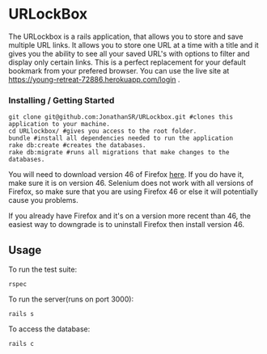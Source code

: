 # URLockBox

The URLockbox is a rails application, that allows you to store and save multiple URL links. It allows you to store one URL at a time with a title and it gives you the ability to see all your saved URL's with options to filter and display only certain links. This is a perfect replacement for your default bookmark from your prefered browser. You can use the live site at https://young-retreat-72886.herokuapp.com/login .


### Installing / Getting Started

```shell
git clone git@github.com:JonathanSR/URLockbox.git #clones this application to your machine.
cd URLlockbox/ #gives you access to the root folder.
bundle #install all dependencies needed to run the application
rake db:create #creates the databases.
rake db:migrate #runs all migrations that make changes to the databases.
```

You will need to download version 46 of Firefox [here](https://www.softexia.com/windows/web-browsers/firefox-46). If you do have it, make sure it is on version 46. Selenium does not work with all versions of Firefox, so make sure that you are using Firefox 46 or else it will potentially cause you problems.

If you already have Firefox and it's on a version more recent than 46, the easiest way to downgrade is to uninstall Firefox then install version 46.

## Usage

To run the test suite:
```shell
rspec
```
To run the server(runs on port 3000):
```shell
rails s
```

To access the database:
```shell
rails c
```

